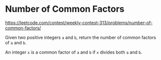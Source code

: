 # Number of Common Factors

https://leetcode.com/contest/weekly-contest-313/problems/number-of-common-factors/

Given two positive integers `a` and `b`, return the number of common factors of `a` and `b`.

An integer `x` is a common factor of `a` and `b` if `x` divides both `a` and `b`.
